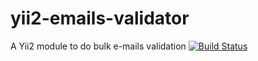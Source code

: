 # yii2-emails-validator
A Yii2 module to do bulk e-mails validation
[![Build Status](https://travis-ci.org/TonisOrmisson/yii2-emails-validator.svg)](https://travis-ci.org/TonisOrmisson/yii2-emails-validator/)

